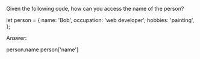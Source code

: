 Given the following code, how can you access the name of the person?

let person = {
  name:       'Bob',
  occupation: 'web developer',
  hobbies:    'painting',
};

Answer: 

person.name
person['name']